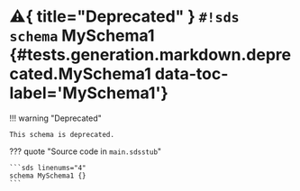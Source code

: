 # :warning:{ title="Deprecated" } `#!sds schema` MySchema1 {#tests.generation.markdown.deprecated.MySchema1 data-toc-label='MySchema1'}

!!! warning "Deprecated"

    This schema is deprecated.

??? quote "Source code in `main.sdsstub`"

    ```sds linenums="4"
    schema MySchema1 {}
    ```
